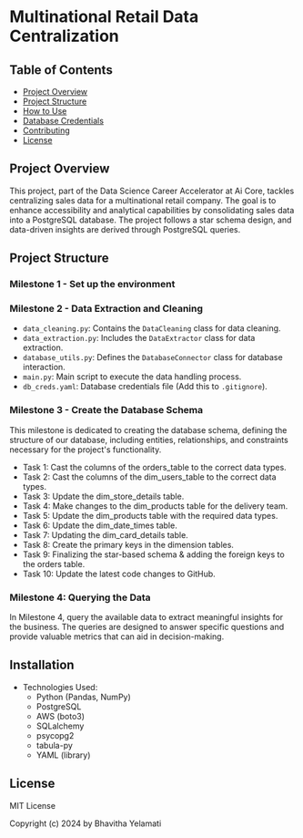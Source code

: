 # Multinational Retail Data Centralization

## Table of Contents
- [Project Overview](#project-overview)
- [Project Structure](#project-structure)
- [How to Use](#how-to-use)
- [Database Credentials](#database-credentials)
- [Contributing](#contributing)
- [License](#license)

## Project Overview

This project, part of the Data Science Career Accelerator at Ai Core, tackles centralizing sales data for a multinational retail company. The goal is to enhance accessibility and analytical capabilities by consolidating sales data into a PostgreSQL database. The project follows a star schema design, and data-driven insights are derived through PostgreSQL queries.

## Project Structure

### Milestone 1 - Set up the environment

### Milestone 2 - Data Extraction and Cleaning
- `data_cleaning.py`: Contains the `DataCleaning` class for data cleaning.
- `data_extraction.py`: Includes the `DataExtractor` class for data extraction.
- `database_utils.py`: Defines the `DatabaseConnector` class for database interaction.
- `main.py`: Main script to execute the data handling process.
- `db_creds.yaml`: Database credentials file (Add this to `.gitignore`).

### Milestone 3 - Create the Database Schema
This milestone is dedicated to creating the database schema, defining the structure of our database, including entities, relationships, and constraints necessary for the project's functionality.
- Task 1: Cast the columns of the orders_table to the correct data types.
- Task 2: Cast the columns of the dim_users_table to the correct data types.
- Task 3: Update the dim_store_details table.
- Task 4: Make changes to the dim_products table for the delivery team.
- Task 5: Update the dim_products table with the required data types.
- Task 6: Update the dim_date_times table.
- Task 7: Updating the dim_card_details table.
- Task 8: Create the primary keys in the dimension tables.
- Task 9: Finalizing the star-based schema & adding the foreign keys to the orders table.
- Task 10: Update the latest code changes to GitHub.

### Milestone 4: Querying the Data
In Milestone 4, query the available data to extract meaningful insights for the business. The queries are designed to answer specific questions and provide valuable metrics that can aid in decision-making.

## Installation
- Technologies Used:
  - Python (Pandas, NumPy)
  - PostgreSQL
  - AWS (boto3)
  - SQLalchemy
  - psycopg2
  - tabula-py
  - YAML (library)

## License
MIT License

Copyright (c) 2024 by Bhavitha Yelamati
